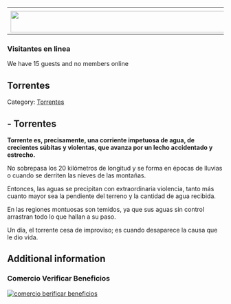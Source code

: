 <table><tbody><tr><td><center></center></td></tr><tr><td><center><a href="https://www.corrientes.gov.ar/" target="_blank"><img src="http://descubrircorrientes.com.ar/2012/index.php/1536-geografia/5-hidrologia/agua-en-estado-liquido/aguas-continentales/aguas-continentales-superficiales/banner-corrientes.jpg" width="580" height="50" alt=""></a></center></td></tr></tbody></table>

### Visitantes en linea

We have 15 guests and no members online

## Torrentes

Category: [Torrentes](http://descubrircorrientes.com.ar/2012/index.php/1536-geografia/5-hidrologia/agua-en-estado-liquido/aguas-continentales/aguas-continentales-superficiales/torrentes)

## **\- Torrentes**

**Torrente es, precisamente, una corriente impetuosa de agua, de crecientes súbitas y violentas, que avanza por un lecho accidentado y estrecho.**

No sobrepasa los 20 kilómetros de longitud y se forma en épocas de lluvias o cuando se derriten las nieves de las montañas.

Entonces, las aguas se precipitan con extraordinaria violencia, tanto más cuanto mayor sea la pendiente del terreno y la cantidad de agua recibida.

En las regiones montuosas son temidos, ya que sus aguas sin control arrastran todo lo que hallan a su paso.

Un día, el torrente cesa de improviso; es cuando desaparece la causa que le dio vida.

## Additional information

### Comercio Verificar Beneficios

[![comercio berificar beneficios](http://descubrircorrientes.com.ar/2012/index.php/1536-geografia/5-hidrologia/agua-en-estado-liquido/aguas-continentales/aguas-continentales-superficiales/images/botones_beneficios/comercio_berificar_beneficios.png)](http://descubrircomercio.zapto.org/)